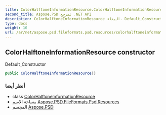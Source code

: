 ```yaml
---
title: ColorHalftoneInformationResource.ColorHalftoneInformationResource
second_title: Aspose.PSD لمرجع .NET API
description: ColorHalftoneInformationResource البناء. Default_Constructor
type: docs
weight: 10
url: /ar/net/aspose.psd.fileformats.psd.resources/colorhalftoneinformationresource/colorhalftoneinformationresource/
---
```

## ColorHalftoneInformationResource constructor

Default_Constructor

```csharp
public ColorHalftoneInformationResource()
```

### أنظر أيضا

* class [ColorHalftoneInformationResource](../)
* مساحة الاسم [Aspose.PSD.FileFormats.Psd.Resources](../../colorhalftoneinformationresource/)
* المجسم [Aspose.PSD](../../../)


